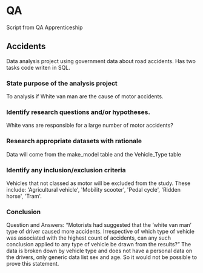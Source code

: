 # QA
Script from QA Apprenticeship


## Accidents

Data analysis project using government data about road accidents. Has two tasks code writen in SQL.

### State purpose of the analysis project
To analysis if White van man are the cause of motor accidents.

### Identify research questions and/or hypotheses. 
White vans are responsible for a large number of motor accidents?

### Research appropriate datasets with rationale
Data will come from the make_model table and the Vehicle_Type table

### Identify any inclusion/exclusion criteria 
Vehicles that not classed as motor will be excluded from the study. These include: 'Agricultural vehicle', 'Mobility scooter', 'Pedal cycle', 'Ridden horse', 'Tram'.

### Conclusion
Question and Answers:
“Motorists had suggested that the ‘white van man’ type of driver caused more accidents. Irrespective of which type of vehicle was associated with the highest count of accidents, can any such conclusion applied to any type of vehicle be drawn from the results?”
The data is broken down by vehicle type and does not have a personal data on the drivers, only generic data list sex and age. So it would not be possible to prove this statement. 

